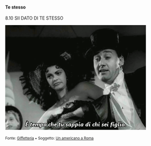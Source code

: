 #### Te stesso

<span class="tesi">8.10 SII DATO DI TE STESSO</span>

![Un americano a Roma](../assets/images/americanofiglio.gif ':size=450x100%')

<small> Fonte: [Giffetteria](http://giffetteria.it/gif/un-americano-roma-9/) • Soggetto: [Un americano a Roma](https://it.wikipedia.org/wiki/Un_americano_a_Roma)</small>
